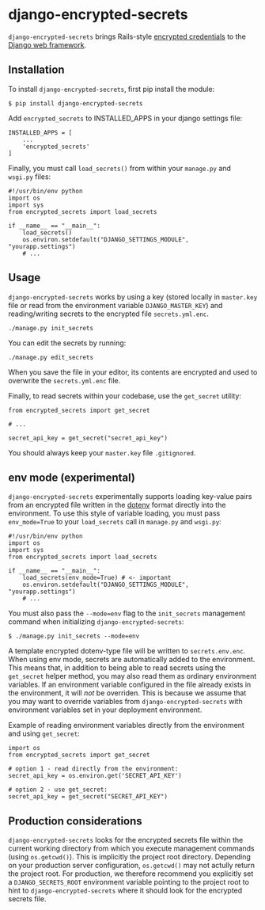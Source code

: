 # django-encrypted-secrets

`django-encrypted-secrets` brings Rails-style [encrypted credentials](https://edgeguides.rubyonrails.org/security.html#custom-credentials) to the [Django web framework](https://www.djangoproject.com/).

## Installation

To install `django-encrypted-secrets`, first pip install the module:

    $ pip install django-encrypted-secrets


Add `encrypted_secrets` to INSTALLED_APPS in your django settings file:

    INSTALLED_APPS = [
        ...
        'encrypted_secrets'
    ]

Finally, you must call `load_secrets()` from within your `manage.py` and `wsgi.py` files:


```
#!/usr/bin/env python
import os
import sys
from encrypted_secrets import load_secrets

if __name__ == "__main__":
    load_secrets()
    os.environ.setdefault("DJANGO_SETTINGS_MODULE", "yourapp.settings")
    # ...
```

## Usage

`django-encrypted-secrets` works by using a key (stored locally in `master.key` file or read from the environment variable `DJANGO_MASTER_KEY`) and reading/writing secrets to the encrypted file `secrets.yml.enc`.

    ./manage.py init_secrets

You can edit the secrets by running:

    ./manage.py edit_secrets

When you save the file in your editor, its contents are encrypted and used to overwrite the `secrets.yml.enc` file.

Finally, to read secrets within your codebase, use the `get_secret` utility:

```
from encrypted_secrets import get_secret

# ...

secret_api_key = get_secret("secret_api_key")

````

You should always keep your `master.key` file `.gitignored`.

## env mode (experimental)

`django-encrypted-secrets` experimentally supports loading key-value pairs from an encrypted file written in the [dotenv](https://github.com/theskumar/python-dotenv) format directly into the environment. To use this style of variable loading, you must pass `env_mode=True` to your `load_secrets` call in `manage.py` and `wsgi.py`:

```
#!/usr/bin/env python
import os
import sys
from encrypted_secrets import load_secrets

if __name__ == "__main__":
    load_secrets(env_mode=True) # <- important
    os.environ.setdefault("DJANGO_SETTINGS_MODULE", "yourapp.settings")
    # ...
```

You must also pass the `--mode=env` flag to the `init_secrets` management command when initializing `django-encrypted-secrets`:

```
$ ./manage.py init_secrets --mode=env
```

A template encrypted dotenv-type file will be written to `secrets.env.enc`. When using env mode, secrets are automatically added to the environment. This means that, in addition to being able to read secrets using the `get_secret` helper method, you may also read them as ordinary environment variables. If an environment variable configured in the file already exists in the environment, it will *not* be overriden. This is because we assume that you may want to override variables from `django-encrypted-secrets` with environment variables set in your deployment environment.

Example of reading environment variables directly from the environment and using `get_secret`:

```
import os
from encrypted_secrets import get_secret

# option 1 - read directly from the environment:
secret_api_key = os.environ.get('SECRET_API_KEY')

# option 2 - use get_secret:
secret_api_key = get_secret("SECRET_API_KEY")
```

## Production considerations

`django-encrypted-secrets` looks for the encrypted secrets file within the current working directory from which you execute management commands (using `os.getcwd()`). This is implicitly the project root directory. Depending on your production server configuration, `os.getcwd()` may not actully return the project root. For production, we therefore recommend you explicitly set a `DJANGO_SECRETS_ROOT` environment variable pointing to the project root to hint to `django-encrypted-secrets` where it should look for the encrypted secrets file.
